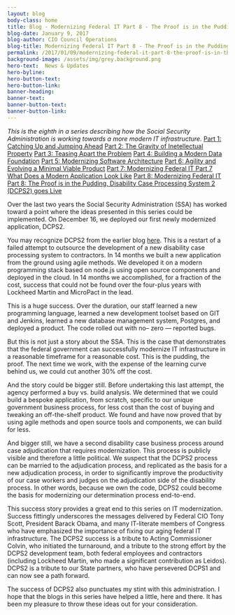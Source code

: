 ```yaml
---
layout: blog
body-class: home
title: Blog - Modernizing Federal IT Part 8 - The Proof is in the Pudding, Disability Case Processing System 2 (DCPS2) goes Live
blog-date: January 9, 2017
blog-author: CIO Council Operations
blog-title: Modernizing Federal IT Part 8 - The Proof is in the Pudding, Disability Case Processing System 2 (DCPS2) goes Live
permalink: /2017/01/09/modernizing-federal-it-part-8-the-proof-is-in-the-pudding-disability-case-processing-system-2-dcps2-goes-live/
background-image: /assets/img/grey.background.png
hero-text:  News & Updates
hero-byline:
hero-button-text: 
hero-button-link: 
banner-heading: 
banner-text: 
banner-button-text: 
banner-button-link: 
---
```

<I>This is the eighth in a series describing how the Social Security Administration is working towards a more
modern IT infrastructure. </I>
<A HREF="https://www.cio.gov/2015/12/10/modernizing-federal-it-part-1-catching-up-and-jumping-ahead/">Part 1: Catching Up and Jumping Ahead</A>
<A HREF="https://www.cio.gov/2016/01/19/modernizing-federal-it-part-2-the-gravity-of-ip/">Part 2: The Gravity of Inetellectual Property</A>
<A HREF="https://www.cio.gov/2016/03/07/modernizing-federal-it-part-3-teasing-apart-the-problem/">Part 3: Teasing Apart the Problem</A>
<A HREF="https://www.cio.gov/2016/03/21/modernizing-federal-it-part-4-building-a-modern-data-foundation/">Part 4: Building a Modern Data Foundation</A>
<A HREF="https://www.cio.gov/2016/05/23/modernizing-federal-it-part-5-modernizing-software-architecture/">Part 5: Modernizing Software Architecture</A>
<A HREF="https://www.cio.gov/2016/11/07/modernizing-federal-it-part-6-agility-and-evolving-a-minimal-viable-product/">Part 6: Agility and Evolving a Minimal Viable Product</A>
<A HREF="https://www.cio.gov/2016/11/22/modernizing-federal-it-part-7-what-does-a-modern-application-look-like/">Part 7: Modernizing Federal IT Part 7 What Does a Modern Application Look Like</A>
<A HREF="https://www.cio.gov/2017/01/09/modernizing-federal-it-part-8-the-proof-is-in-the-pudding-disability-case-processing-system-2-dcps2-goes-live/">Part 8: Modernizing Federal IT Part 8: The Proof is in the Pudding, Disability Case Processing System 2 (DCPS2) goes Live</A>


Over the last two years the Social Security Administration (SSA) has worked toward a point where the ideas presented in this series could be implemented. On December 16, we deployed our first newly modernized application, DCPS2.

You may recognize DCPS2 from the earlier blog <A HREF="https://cio.gov/modernizing-federal-it-part-6-agility-and-evolving-a-minimal-viable-product/">here</A>. This is a restart of a failed attempt to outsource the development of a new disability case processing system to contractors. In 14 months we built a new application from the ground using agile methods. We developed it on a modern programming stack based on node.js using open source components and deployed in the cloud. In 14 months we accomplished, for a fraction of the cost, success that could not be found over the four-plus years with Lockheed Martin and MicroPact in the lead.

This is a huge success. Over the duration, our staff learned a new programming language, learned a new development toolset based on GIT and Jenkins, learned a new database management system, Postgres, and deployed a product. The code rolled out with no– zero — reported bugs.

But this is not just a story about the SSA. This is the case that demonstrates that the federal government can successfully modernize IT infrastructure in a reasonable timeframe for a reasonable cost. This is the pudding, the proof. The next time we work, with the expense of the learning curve behind us, we could cut another 30% off the cost.

And the story could be bigger still. Before undertaking this last attempt, the agency performed a buy vs. build analysis. We determined that we could build a bespoke application, from scratch, specific to our unique government business process, for less cost than the cost of buying and tweaking an off-the-shelf product. We found and have now proved that by using agile methods and open source tools and components, we can build for less.

And bigger still, we have a second disability case business process around case adjudication that requires modernization. This process is publicly visible and therefore a little political. We suspect that the DCPS2 process can be married to the adjudication process, and replicated as the basis for a new adjudication process, in order to significantly improve the productivity of our case workers and judges on the adjudication side of the disability process. In other words, because we own the code, DCPS2 could become the basis for modernizing our determination process end-to-end.

This success story provides a great end to this series on IT modernization. Success fittingly underscores the messages delivered by Federal CIO Tony Scott, President Barack Obama, and many IT-literate members of Congress who have emphasized the importance of fixing our aging federal IT infrastructure. The DCPS2 success is a tribute to Acting Commissioner Colvin, who initiated the turnaround, and a tribute to the strong effort by the DCPS2 development team, both federal employees and contractors (including Lockheed Martin, who made a significant contribution as Leidos). DCPS2 is a tribute to our State partners, who have persevered DCPS1 and can now see a path forward.

The success of DCPS2 also punctuates my stint with this administration. I hope that the blogs in this series have helped a little, here and there. It has been my pleasure to throw these ideas out for your consideration.
